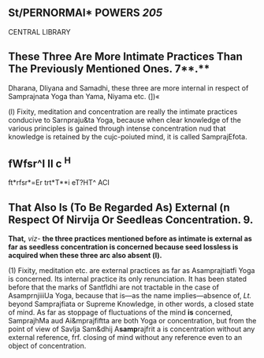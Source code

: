 ## **St/PERNORMAI\* POWERS** *205*

CENTRAL LIBRARY

## **These Three Are More Intimate Practices Than The Previously Mentioned Ones.** 7**.**

Dharana, Dliyana and Samadhi, these three are more internal in respect of Samprajnata Yoga than Yama, Niyama etc. (])«

(l) Fixity, meditation and concentration are really the intimate practices conducive to Sarnpraju&ta Yoga, because when clear knowledge of the various principles is gained through intense concentration nud that knowledge is retained by the cujc-poiuted mind, it is called SamprajEfota.

## **fWfsr^I II c <sup>H</sup>**

ft\*rfsr\*=Er trt\*T\*\*i eT?HT^ ACI

## That Also Is (To Be Regarded As) External (n Respect **Of** Nirvija **Or** Seedleas Concentration. 9.

**That,** *viz-* **the three practices mentioned before as intimate is external as far as seedless concentration is concerned because seed lossless is acquired when these three arc also absent (l).**

(1) Fixity, meditation etc. are external practices as far as Asamprajtiatfi Yoga is concerned. Its internal practice its only renunciation. It has been stated before that the marks of Santfldhi are not tractable in the case of AsamprnjiiiUa Yoga, because that is—as the name implies—absence of, *Lt.* beyond Samprajfiata or Supreme Knowledge, in other words, a closed state of mind. As far as stoppage of fluctuations of the mind **is** concerned, SamprajhMa aud Ai&mprajfiftta are both Yoga or concentration, but from the point of view of Savlja Sam&dhij A**samp**rajfrit a is concentration without any external reference, frf. closing of mind without any reference even to an object of concentration.